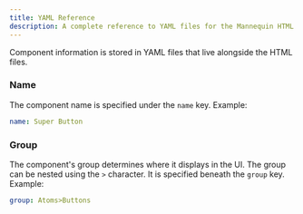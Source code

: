 ```yaml
---
title: YAML Reference
description: A complete reference to YAML files for the Mannequin HTML extension.
---
```

Component information is stored in YAML files that live alongside the HTML files.

### Name

The component name is specified under the `name` key.  Example:
```yaml
name: Super Button
```

### Group

The component's group determines where it displays in the UI.  The group can be nested using the `>` character.  It is specified beneath the `group` key.  Example:
```yaml
group: Atoms>Buttons
```